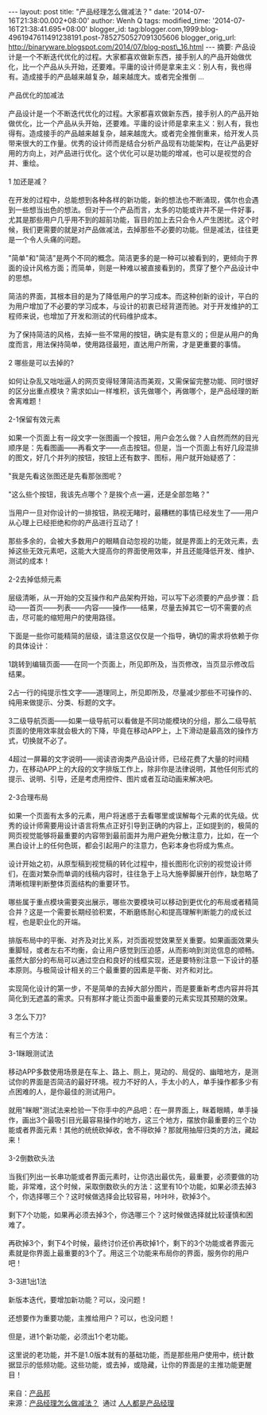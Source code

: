 --- layout: post title: "产品经理怎么做减法？" date:
'2014-07-16T21:38:00.002+08:00' author: Wenh Q tags: modified\_time:
'2014-07-16T21:38:41.695+08:00' blogger\_id:
tag:blogger.com,1999:blog-4961947611491238191.post-7852750527091305606
blogger\_orig\_url:
http://binaryware.blogspot.com/2014/07/blog-post\_16.html --- 摘要:
产品设计是一个不断迭代优化的过程。大家都喜欢做新东西，接手别人的产品开始做优化，比一个产品从头开始，还要难。平庸的设计师是拿来主义：别人有，我也得有。造成接手的产品越来越复杂，越来越庞大。或者完全推倒
...\
\
产品优化的加减法\
\
产品设计是一个不断迭代优化的过程。大家都喜欢做新东西，接手别人的产品开始做优化，比一个产品从头开始，还要难。平庸的设计师是拿来主义：别人有，我也得有。造成接手的产品越来越复杂，越来越庞大。或者完全推倒重来，给开发人员带来很大的工作量。优秀的设计师而是结合分析产品现有功能架构，在让产品更好用的方向上，对产品进行优化。这个优化可以是功能的增减，也可以是视觉的合并、重绘。\
\
1 加还是减？\
\
在开发的过程中，总能想到各种各样的新功能，新的想法也不断涌现，偶尔也会遇到一些想当出色的想法。但对于一个产品而言，太多的功能或许并不是一件好事，尤其是那些用户几乎用不到的超前功能，盲目的加上去只会令人产生困扰。这个时候，我们更需要的就是对产品做减法，去掉那些不必要的功能。但是减法，往往更是一个令人头痛的问题。\
\
"简单"和"简洁"是两个不同的概念。简洁更多的是一种可以被看到的，更倾向于界面的设计风格方面；而简单，则是一种难以被直接看到的，贯穿了整个产品设计中的思想。\
\
简洁的界面，其根本目的是为了降低用户的学习成本。而这种创新的设计，平白的为用户增加了不必要的学习成本，与设计的初衷已经背道而驰。对于开发维护的工程师来说，也增加了开发和测试的代码维护成本。\
\
为了保持简洁的风格，去掉一些不常用的按钮，确实是有意义的；但是从用户的角度而言，用法保持简单，使用路径最短，直达用户所需，才是更重要的事情。\
\
2 哪些是可以去掉的?\
\
如何让杂乱又咄咄逼人的网页变得轻薄简洁而美观，又需保留完整功能、同时很好的区分出重点模块？需求如山一样堆积，该先做哪个，再做哪个，是产品经理的断舍离难题！\
\
2-1保留有效元素\
\
如果一个页面上有一段文字一张图画一个按钮，用户会怎么做？人自然而然的目光顺序是：先看图画——再看文字——点击按钮。但是，当一个页面上有好几段混排的图文，好几个并列的按钮，按钮上还有数字、图标，用户就开始疑惑了：\
\
"我是先看这张图还是先看那张图呢？\
\
"这么些个按钮，我该先点哪个？是挨个点一遍，还是全部忽略？"\
\
当用户一旦对你设计的一排按钮，熟视无睹时，最糟糕的事情已经发生了——用户从心理上已经拒绝和你的产品进行互动了！\
\
那些多余的，会被大多数用户的眼睛自动忽视的功能，就是界面上的无效元素，去掉这些无效元素吧，这能大大提高你的界面使用效率，并且还能降低开发、维护、测试的成本！\
\
2-2去掉低频元素\
\
层级清晰，从一开始的交互操作和产品架构开始，可以写下必须要的产品步骤：启动——首页——列表——内容——操作——结果，尽量去掉其它一切不需要的点击，尽可能的缩短用户的使用路径。\
\
下面是一些你可能精简的层级，请注意这仅仅是一个指导，确切的需求将依赖于你的具体设计：\
\
1跳转到编辑页面——在同一个页面上，所见即所及，当页修改，当页显示修改后结果。\
\
2占一行的纯提示性文字——道理同上，所见即所及，尽量减少那些不可操作的、纯用来做提示、分类、标题的文字。\
\
3二级导航页面——如果一级导航可以看做是不同功能模块的分组，那么二级导航页面的使用效率就会极大的下降，毕竟在移动APP上，上下滑动是最高效的操作方式，切换就不必了。\
\
4超过一屏幕的文字说明——阅读咨询类产品设计师，已经花费了大量的时间精力，在移动APP上的大段的文字排版工作上，除非你是法律说明，其他任何形式的提示、说明、引导，还是考虑用控件、图片或者互动动画来解决吧。\
\
2-3合理布局\
\
如果一个页面有太多的元素，用户将迷惑于去看哪里或误解每个元素的优先级。优秀的设计师需要用设计语言将焦点正好引导到正确的内容上，正如提到的，极简的网页视觉能够将最重要的内容带到最前面并为用户避免分散注意力，比如，在一个黑白设计上的任何色斑，都会引起用户的注意力，色彩本身也将成为焦点。\
\
设计开始之初，从原型稿到视觉稿的转化过程中，擅长图形化识别的视觉设计师们，在面对繁杂而单调的线稿内容时，往往急于上马大施拳脚展开创作，缺忽略了清晰梳理判断整体页面结构的重要环节。\
\
哪些属于重点模块需要突出展示，哪些次要模块可以移动到更优化的布局或者精简合并？这是一个需要长期经验积累，不断磨练耐心和提高理解判断能力的成长过程，也是职业化的开端。\
\
排版布局中的平衡、对齐及对比关系，对页面视觉效果至关重要。如果画面效果头重脚轻，或者左右不均衡，会让用户感觉到压迫感，从而影响到浏览信息的顺畅。虽然大部分的布局可以通过空白和良好的线框实现，还是要特别注意一下设计的基本原则。与极简设计相关的三个最重要的因素是平衡、对齐和对比。\
\
实现简化设计的第一步，不是简单的去掉大部分图片，而是要重新考虑内容并将其简化到无遮盖的需求。只有那样才能让页面中最重要的元素实现其预期的效果。\
\
3 怎么下刀?\
\
有三个方法：\
\
3-1眯眼测试法\
\
移动APP多数使用场景是在车上、路上、厕上，晃动的、局促的、幽暗地方，是测试你的界面是否简洁的最好环境。视力不好的人，手太小的人，单手操作都多少有点困难的人，是你最佳的测试用户。\
\
就用"眯眼"测试法来检验一下你手中的产品吧：在一屏界面上，眯着眼睛，单手操作，画出3个最吸引目光最容易操作的地方，这三个地方，摆放你最重要的三个功能或者界面元素！其他的统统砍掉收，舍不得砍掉？那就用抽屉归类的方法，藏起来！\
\
3-2倒数砍头法\
\
当我们列出一长串功能或者界面元素时，让你选出最优先，最重要，必须要做的功能，非常难，这个时候，采取倒数砍头的方法：这里有10个功能，如果必须去掉3个，你选择哪三个？这时候做选择会比较容易，咔咔咔，砍掉3个。\
\
剩下7个功能，如果再必须去掉3个，你选哪三个？这时候做选择就比较谨慎和困难了。\
\
再砍掉3个，剩下4个时候，最终讨价还价再砍掉1个，剩下的3个功能或者界面元素就是你界面上最重要的3个了。用这三个功能来布局你的界面，服务你的用户吧！\
\
3-3进1出1法\
\
新版本迭代，要增加新功能？可以，没问题！\
\
还想要作为重要功能，主推给用户？可以，也没问题！\
\
但是，进1个新功能，必须出1个老功能。\
\
这里说的老功能，并不是1.0版本就有的基础功能，而是那些用户使用中，统计数据显示的低频功能。这些功能，或去掉，或隐藏，让你的界面是的主推功能更醒目！\
\
来自：[产品邦](http://www.masterchat.cn/exp/201407/00000827.html)
\
来源：[产品经理怎么做减法？](http://www.woshipm.com/pmd/94610.html)  通过 [人人都是产品经理](http://www.woshipm.com/)
